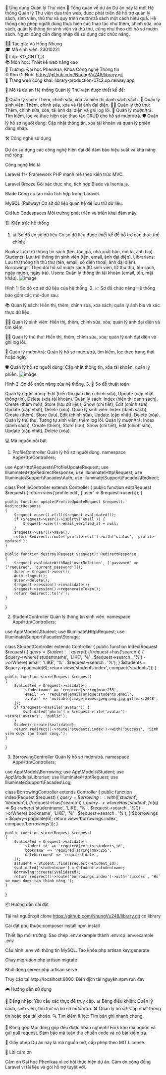 🎉 Ứng dụng Quản lý Thư viện
🌟 Tổng quan về dự án
Dự án này là một Hệ thống Quản lý Thư viện dựa trên web, được phát triển để hỗ trợ quản lý sách, sinh viên, thủ thư và quy trình mượn/trả sách một cách hiệu quả. Hệ thống cho phép người dùng thực hiện các thao tác như thêm, chỉnh sửa, xóa sách, quản lý thông tin sinh viên và thủ thư, cũng như theo dõi hồ sơ mượn sách. Người dùng cần đăng nhập để sử dụng các chức năng.

👩‍💻 Tác giả: Vũ Hồng Nhung  
🎓 Mã sinh viên: 23010221  
🏫 Lớp: K17_CNTT_3  
📚 Môn học: Thiết kế web nâng cao  
🏢 Trường: Đại học Phenikaa, Khoa Công nghệ Thông tin  
🌐 Kho GitHub: https://github.com/NhungVu248/library.git  
🚀 Trang web công khai: library-production-07c2.up.railway.app


📝 Mô tả dự án
Hệ thống Quản lý Thư viện được thiết kế để:

📖 Quản lý sách: Thêm, chỉnh sửa, xóa và hiển thị danh sách sách.
👥 Quản lý sinh viên: Thêm, chỉnh sửa, xóa và tải ảnh đại diện.
🧑‍🏫 Quản lý thủ thư: Thêm, chỉnh sửa, xóa, tải ảnh đại diện và ghi log lỗi.
🔄 Quản lý mượn/trả: Tìm kiếm, lọc và thực hiện các thao tác CRUD cho hồ sơ mượn/trả.
🛡️ Quản lý hồ sơ người dùng: Cập nhật thông tin, xóa tài khoản và quản lý phiên đăng nhập.


🛠️ Công nghệ sử dụng

Dự án sử dụng các công nghệ hiện đại để đảm bảo hiệu suất và khả năng mở rộng:



Công nghệ
Mô tả



Laravel 11+
Framework PHP mạnh mẽ theo kiến trúc MVC.


Laravel Breeze
Gói xác thực nhẹ, tích hợp Blade và Inertia.js.


Blade
Công cụ tạo mẫu tích hợp trong Laravel.


MySQL (Railway)
Cơ sở dữ liệu quan hệ để lưu trữ dữ liệu.


GitHub Codespaces
Môi trường phát triển và triển khai đám mây.



🏗️ Kiến trúc hệ thống
1. 📊 Sơ đồ cơ sở dữ liệu
Cơ sở dữ liệu được thiết kế để hỗ trợ các thực thể chính:

Books: Lưu trữ thông tin sách (tên, tác giả, nhà xuất bản, mô tả, ảnh bìa).
Students: Lưu trữ thông tin sinh viên (tên, email, ảnh đại diện).
Librarians: Lưu trữ thông tin thủ thư (tên, email, số điện thoại, ảnh đại diện).
Borrowings: Theo dõi hồ sơ mượn sách (ID sinh viên, ID thủ thư, tên sách, ngày mượn, ngày trả).
Users: Quản lý thông tin tài khoản (email, tên, mật khẩu).
![image](https://github.com/user-attachments/assets/43509231-1718-4a11-bb54-d40f4fac3078)

Hình 1: Sơ đồ cơ sở dữ liệu của hệ thống.
2. 📈 Sơ đồ chức năng
Hệ thống bao gồm các mô-đun sau:

📚 Quản lý sách: Hiển thị, thêm, chỉnh sửa, xóa sách; quản lý ảnh bìa và xác thực dữ liệu.

👨‍🎓 Quản lý sinh viên: Hiển thị, thêm, chỉnh sửa, xóa; quản lý ảnh đại diện và tìm kiếm.

🧑‍🏫 Quản lý thủ thư: Hiển thị, thêm, chỉnh sửa, xóa; quản lý ảnh đại diện và ghi log lỗi.

🔄 Quản lý mượn/trả: Quản lý hồ sơ mượn/trả, tìm kiếm, lọc theo trạng thái hoặc ngày.

🛡️ Quản lý hồ sơ người dùng: Cập nhật thông tin, xóa tài khoản, quản lý phiên.
![image](https://github.com/user-attachments/assets/11b846cb-c8cd-4796-8717-1d05df2a8c4b)

Hình 2: Sơ đồ chức năng của hệ thống.
3. 🔧 Sơ đồ thuật toán

Quản lý người dùng: Edit (hiển thị giao diện chỉnh sửa), Update (cập nhật thông tin), Delete (xóa tài khoản).
Quản lý sách: Index (hiển thị danh sách), Create (thêm mới), Store (lưu dữ liệu), Show (chi tiết), Edit (chỉnh sửa), Update (cập nhật), Delete (xóa).
Quản lý sinh viên: Index (danh sách), Create (thêm), Store (lưu), Edit (chỉnh sửa), Update (cập nhật), Delete (xóa).
Quản lý thủ thư: Tương tự sinh viên, thêm log lỗi.
Quản lý mượn/trả: Index (danh sách), Create (thêm), Store (lưu), Show (chi tiết), Edit (chỉnh sửa), Update (cập nhật), Delete (xóa).


💻 Mã nguồn nổi bật
1. ProfileController
Quản lý hồ sơ người dùng.
namespace App\Http\Controllers;

use App\Http\Requests\ProfileUpdateRequest;
use Illuminate\Http\RedirectResponse;
use Illuminate\Http\Request;
use Illuminate\Support\Facades\Auth;
use Illuminate\Support\Facades\Redirect;

class ProfileController extends Controller
{
    public function edit(Request $request)
    {
        return view('profile.edit', ['user' => $request->user()]);
    }

    public function update(ProfileUpdateRequest $request): RedirectResponse
    {
        $request->user()->fill($request->validated());
        if ($request->user()->isDirty('email')) {
            $request->user()->email_verified_at = null;
        }
        $request->user()->save();
        return Redirect::route('profile.edit')->with('status', 'profile-updated');
    }

    public function destroy(Request $request): RedirectResponse
    {
        $request->validateWithBag('userDeletion', ['password' => ['required', 'current_password']]);
        $user = $request->user();
        Auth::logout();
        $user->delete();
        $request->session()->invalidate();
        $request->session()->regenerateToken();
        return Redirect::to('/');
    }
}

2. StudentController
Quản lý thông tin sinh viên.
namespace App\Http\Controllers;

use App\Models\Student;
use Illuminate\Http\Request;
use Illuminate\Support\Facades\Storage;

class StudentController extends Controller
{
    public function index(Request $request)
    {
        $query = Student::query();
        if ($request->has('search')) {
            $query->where('studentname', 'LIKE', '%' . $request->search . '%')
                  ->orWhere('email', 'LIKE', '%' . $request->search . '%');
        }
        $students = $query->paginate(6);
        return view('students.index', compact('students'));
    }

    public function store(Request $request)
    {
        $validated = $request->validate([
            'studentname' => 'required|string|max:255',
            'email' => 'required|email|unique:students,email',
            'avatar' => 'nullable|image|mimes:jpeg,png,jpg,gif|max:2048',
        ]);
        if ($request->hasFile('avatar')) {
            $validated['photo'] = $request->file('avatar')->store('avatars', 'public');
        }
        Student::create($validated);
        return redirect()->route('students.index')->with('success', 'Sinh viên được tạo thành công.');
    }
}

3. BorrowingController
Quản lý hồ sơ mượn/trả.
namespace App\Http\Controllers;

use App\Models\Borrowing;
use App\Models\Student;
use App\Models\Librarian;
use Illuminate\Http\Request;
use Illuminate\Support\Facades\Log;

class BorrowingController extends Controller
{
    public function index(Request $request)
    {
        $query = Borrowing::with(['student', 'librarian']);
        if ($request->has('search')) {
            $query->whereHas('student', fn($q) => $q->where('studentname', 'LIKE', '%' . $request->search . '%'))
                  ->orWhere('bookname', 'LIKE', '%' . $request->search . '%');
        }
        $borrowings = $query->paginate(6);
        return view('borrowings.index', compact('borrowings'));
    }

    public function store(Request $request)
    {
        $validated = $request->validate([
            'student_id' => 'required|exists:students,id',
            'bookname' => 'required|string|max:255',
            'dateborrowed' => 'required|date',
        ]);
        $student = Student::find($request->student_id);
        $validated['studentname'] = $student->studentname;
        Borrowing::create($validated);
        return redirect()->route('borrowings.index')->with('success', 'Hồ sơ mượn được tạo thành công.');
    }
}


📦 Hướng dẫn cài đặt

Tải mã nguồn:git clone https://github.com/NhungVu248/library.git
cd library


Cài đặt phụ thuộc:composer install
npm install


Thiết lập môi trường:
Sao chép .env.example thành .env:cp .env.example .env


Cấu hình .env với thông tin MySQL.
Tạo khóa:php artisan key:generate




Chạy migration:php artisan migrate


Khởi động server:php artisan serve

Truy cập tại http://localhost:8000.
Biên dịch tài nguyên:npm run dev




🎮 Hướng dẫn sử dụng

🔐 Đăng nhập: Yêu cầu xác thực để truy cập.
📊 Bảng điều khiển: Quản lý sách, sinh viên, thủ thư và hồ sơ mượn/trả.
🛠️ Quản lý hồ sơ: Cập nhật thông tin hoặc xóa tài khoản.
🔍 Tìm kiếm & lọc: Tìm bản ghi nhanh chóng.


🤝 Đóng góp
Mọi đóng góp đều được hoan nghênh! Fork kho mã nguồn và gửi pull request. Đảm bảo mã tuân thủ chuẩn code và có bài kiểm tra.

📜 Giấy phép
Dự án này là mã nguồn mở, cấp phép theo MIT License.

🙌 Lời cảm ơn

Cảm ơn Đại học Phenikaa vì cơ hội thực hiện dự án.
Cảm ơn cộng đồng Laravel vì tài liệu và gói hỗ trợ tuyệt vời.
